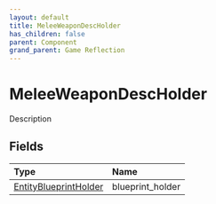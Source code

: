 ```yaml
---
layout: default
title: MeleeWeaponDescHolder
has_children: false
parent: Component
grand_parent: Game Reflection
---
```

# MeleeWeaponDescHolder
Description 

## Fields

| Type | Name |
|:-------------|:--------------|
| [EntityBlueprintHolder](/docs/game-reflection/components/entity_blueprint_holder) | blueprint_holder |


